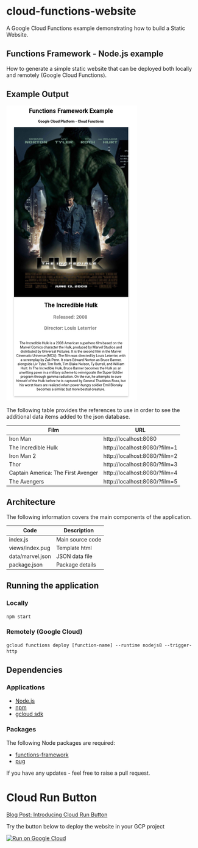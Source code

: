 # cloud-functions-website
A Google Cloud Functions example demonstrating how to build a Static Website.

## Functions Framework - Node.js example

How to generate a simple static website that can be deployed both locally and remotely (Google Cloud Functions).

## Example Output

![Cloud Functions output](images/cf-example.png?raw=true)

The following table provides the references to use in order to see the additional data items added to the json database.

| Film                                   | URL                           |
|----------------------------------------|-------------------------------|
| Iron Man                               | http://localhost:8080         |
| The Incredible Hulk                    | http://localhost:8080/?film=1 |
| Iron Man 2                             | http://localhost:8080/?film=2 |
| Thor                                   | http://localhost:8080/?film=3 |
| Captain America: The First Avenger     | http://localhost:8080/?film=4 |
| The Avengers                           | http://localhost:8080/?film=5 |

## Architecture

The following information covers the main components of the application.

| Code             | Description      |
|------------------|------------------|
| index.js         | Main source code |
| views/index.pug  | Template html    |
| data/marvel.json | JSON data file   |
| package.json     | Package details  |


## Running the application

### Locally

```
npm start
```

### Remotely (Google Cloud)

```
gcloud functions deploy [function-name] --runtime nodejs8 --trigger-http 
```

## Dependencies

### Applications
* [Node.js](https://nodejs.org/en/)
* [npm](https://www.npmjs.com/)
* [gcloud sdk](https://cloud.google.com/sdk/)

### Packages

The following Node packages are required:
* [functions-framework](https://cloud.google.com/functions/docs/functions-framework)
* [pug](https://pugjs.org/api/getting-started.html)

If you have any updates - feel free to raise a pull request. 

# Cloud Run Button

[Blog Post: Introducing Cloud Run Button](https://cloud.google.com/blog/products/serverless/introducing-cloud-run-button-click-to-deploy-your-git-repos-to-google-cloud)

Try the button below to deploy the website in your GCP project

[![Run on Google Cloud](https://storage.googleapis.com/cloudrun/button.svg)](https://console.cloud.google.com/cloudshell/editor?shellonly=true&cloudshell_image=gcr.io/cloudrun/button&cloudshell_git_repo=https://github.com/rosera/cloud-functions-website.git) 
